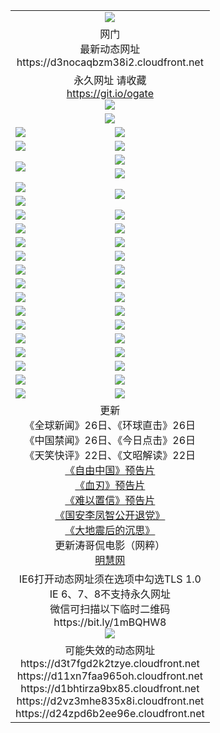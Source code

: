 ﻿<table>
  <tr></tr>
  <tr><td colspan=2 align=center><img src="https://d3nocaqbzm38i2.cloudfront.net/Up/oGate.jpg" /></td></tr>
  <tr><td colspan=2 align=center>网门<br>最新动态网址
<br>https://d3nocaqbzm38i2.cloudfront.net
    </td>
  </tr>
  <tr>
    <td colspan=2 align=center>永久网址 请收藏<br/><a href="https://git.io/ogate" target="_blank">https://git.io/ogate</a><br/><a href="https://d3nocaqbzm38i2.cloudfront.net/Up/0WMGDL2.png" target="_blank"><img src="https://d3nocaqbzm38i2.cloudfront.net/Up/0WMGD2.png"/></a></td>
    <!--td align=center>临时网址 微信用<br/><a href="https://bit.ly/1mBQHW8" target="_blank">https://bit.ly/1mBQHW8</a><br/><a href="https://d3nocaqbzm38i2.cloudfront.net/Up/0WMGDL3.png" target="_blank"><img src="https://d3nocaqbzm38i2.cloudfront.net/Up/0WMGD3.png"/></a></td-->
  </tr>
  <tr>
    <td colspan=2 align=center><a href="https://d3nocaqbzm38i2.cloudfront.net/ogUP.aspx?name=0oGate.apk" target="_blank"><img src="https://d3nocaqbzm38i2.cloudfront.net/Up/0WMAZ.jpg" /></a></td>
  </tr>
  <tr>
    <td><a href="https://d3nocaqbzm38i2.cloudfront.net/ogNice.aspx" target="_blank"><img src="https://d3nocaqbzm38i2.cloudfront.net/Up/0WCYY.jpg" /></a></td>
    <td><a href="https://d3nocaqbzm38i2.cloudfront.net/onCO.aspx?ob=600%E4%BA%8B%E7%89%A9&op=%E5%A2%9E%E5%88%A0%E6%94%B9&args=WH1~%23%E7%B1%BB%E5%9E%8B6%E6%96%B0%E9%97%BB%7c%23%E7%B1%BB%E5%9E%8B6%E8%AF%84%E8%AE%BA&mode=" target="_blank"><img src="https://d3nocaqbzm38i2.cloudfront.net/Up/0WZTT.jpg" /></a></td> 
  </tr>
  <tr>
    <td><a href="https://d3nocaqbzm38i2.cloudfront.net/ogDY.aspx" target="_blank"><img src="https://d3nocaqbzm38i2.cloudfront.net/Up/0FK.jpg" /></a></td>
    <td><a href="https://d3nocaqbzm38i2.cloudfront.net/ogST.aspx" target="_blank"><img src="https://d3nocaqbzm38i2.cloudfront.net/Up/0ST.jpg" /></a></td> 
  </tr>
  <tr>
    <td rowspan=2><a href="https://d3nocaqbzm38i2.cloudfront.net/ogUP.aspx?name=WJ.mp4&count=480P:1" target="_blank"><img src="https://d3nocaqbzm38i2.cloudfront.net/Up/WJ.jpg" /></a></td>
    <td><a href="https://d3nocaqbzm38i2.cloudfront.net/ogUP.aspx?name=11DKC.mp4&count=T:2,2:4,1:16" target="_blank"><img src="https://d3nocaqbzm38i2.cloudfront.net/Up/11DKC.jpg" /></a></td> 
  </tr>
  <tr>
    <td><a href="https://d3nocaqbzm38i2.cloudfront.net/ogUP.aspx?name=LRSH.mp4&count=W:13,2:10" target="_blank"><img src="https://d3nocaqbzm38i2.cloudfront.net/Up/LRSH.jpg" /></a></td>
  </tr>
  <tr>
    <td><a href="https://d3nocaqbzm38i2.cloudfront.net/ogUP.aspx?name=JQR.mp4&count=2" target="_blank"><img src="https://d3nocaqbzm38i2.cloudfront.net/Up/JQR.jpg" /></a></td>   
    <td rowspan=2><a href="https://d3nocaqbzm38i2.cloudfront.net/ogUP.aspx?name=JP.mp4&count=9" target="_blank"><img src="https://d3nocaqbzm38i2.cloudfront.net/Up/JP.jpg" /></td>
  </tr>
  <tr>
    <td><div><a href="https://d3nocaqbzm38i2.cloudfront.net/ogUP.aspx?name=LRWS.mp4&count=7B:7,6B:44,5A:10,5B:35,4A:14,4B:19,3A:10,3B:26,2A:16,2B:21,1A:23,1B:29&current=7B:7" target="_blank"><img src="https://d3nocaqbzm38i2.cloudfront.net/Up/LRWS.jpg" /></a></td>
  </tr>
  <tr>
    <td><a href="https://d3nocaqbzm38i2.cloudfront.net/ogUP.aspx?name=SSZJ.mp4&count=SP:6,480P:8" target="_blank"><img src="https://d3nocaqbzm38i2.cloudfront.net/Up/SSZJ.jpg" /></a></td>
    <td><a href="https://d3nocaqbzm38i2.cloudfront.net/ogUP.aspx?name=WH.mp4" target="_blank"><img src="https://d3nocaqbzm38i2.cloudfront.net/Up/WH.jpg" /></a></td>
  </tr>
  <tr>
    <td><a href="https://d3nocaqbzm38i2.cloudfront.net/ogUP.aspx?name=ZY.mp4&count=2015:16" target="_blank"><img src="https://d3nocaqbzm38i2.cloudfront.net/Up/ZY.jpg" /></a</td>
    <td><a href="https://d3nocaqbzm38i2.cloudfront.net/ogUP.aspx?name=XTFY.mp4&count=B:2,A:24" target="_blank"><img src="https://d3nocaqbzm38i2.cloudfront.net/Up/XTFY.jpg" /></a></td>
  </tr>
  <tr>
    <td><a href="https://d3nocaqbzm38i2.cloudfront.net/ogUP.aspx?name=1LYF.mp4&count=2" target="_blank"><img src="https://d3nocaqbzm38i2.cloudfront.net/Up/1LYF0.jpg" /></a></td>
    <td><a href="https://d3nocaqbzm38i2.cloudfront.net/ogUP.aspx?name=1ZGC.mp4&count=6" target="_blank"><img src="https://d3nocaqbzm38i2.cloudfront.net/Up/1ZGC0.jpg" /></a></td>
  </tr>
  <tr>
    <td><a href="https://d3nocaqbzm38i2.cloudfront.net/ogUP.aspx?name=1ZKM.mp4&count=3&current=3" target="_blank"><img src="https://d3nocaqbzm38i2.cloudfront.net/Up/1ZKM0.jpg" /></a></td>  
    <td><a href="https://d3nocaqbzm38i2.cloudfront.net/ogUP.aspx?name=1WWY.mp4&count=6&current=6" target="_blank"><img src="https://d3nocaqbzm38i2.cloudfront.net/Up/1WWY0.jpg" /></a></td>
  </tr>
  <tr>
    <td><a href="https://d3nocaqbzm38i2.cloudfront.net/ogUP.aspx?name=10JGY.mp4&count=3" target="_blank"><img src="https://d3nocaqbzm38i2.cloudfront.net/Up/10JGY0.jpg" /></a></td>
    <td><a href="https://d3nocaqbzm38i2.cloudfront.net/ogUP.aspx?name=10CYS.mp4&count=2" target="_blank"><img src="https://d3nocaqbzm38i2.cloudfront.net/Up/10CYS0.jpg" /></a></td>
  </tr>
  <tr>
    <td><a href="https://d3nocaqbzm38i2.cloudfront.net/ogUP.aspx?name=4SQQ.mp4&count=201602:19,201601:21&current=201602:19" target="_blank"><img src="https://d3nocaqbzm38i2.cloudfront.net/Up/4SQQ0.jpg"/></a></td>
    <td><a href="https://d3nocaqbzm38i2.cloudfront.net/ogUP.aspx?name=4SHQ.mp4&count=201602:24,201601:28&current=201602:24" target="_blank"><img src="https://d3nocaqbzm38i2.cloudfront.net/Up/4SHQ0.jpg"/></a></td>
  </tr>
  <tr>
    <td><a href="https://d3nocaqbzm38i2.cloudfront.net/ogUP.aspx?name=4SZG.mp4&count=201602:19,201601:23&current=201602:19" target="_blank"><img src="https://d3nocaqbzm38i2.cloudfront.net/Up/4SZG0.jpg"/></a></td>
    <td><a href="https://d3nocaqbzm38i2.cloudfront.net/ogUP.aspx?name=4SDJ.mp4&count=201602A:22,201602B:6,201601A:48,201601B:6&current=201602A:22" target="_blank"><img src="https://d3nocaqbzm38i2.cloudfront.net/Up/4SDJ0.jpg"/></a></td>
  </tr>
  <tr>
    <td><a href="https://d3nocaqbzm38i2.cloudfront.net/ogUP.aspx?name=4CTX.mp4&count=201602:3,201601:4&current=201602:3" target="_blank"><img src="https://d3nocaqbzm38i2.cloudfront.net/Up/4CTX0.jpg"/></a></td>
    <td><a href="https://d3nocaqbzm38i2.cloudfront.net/ogUP.aspx?name=4CWZ.mp4&count=201602:3,201601:4&current=201602:3" target="_blank"><img src="https://d3nocaqbzm38i2.cloudfront.net/Up/4CWZ0.jpg"/></a></td>
  </tr>
  <tr>
    <td><a href="https://d3nocaqbzm38i2.cloudfront.net/onUP.aspx?name=https://dwsfx5awq5vcc.cloudfront.net/" target="_blank"><img src="https://d3nocaqbzm38i2.cloudfront.net/Up/0DTW.jpg"/></a></td>
    <td><a href="https://d3nocaqbzm38i2.cloudfront.net/onUP.aspx?name=https://d240ns8up8earz.cloudfront.net/acenter/" target="_blank"><img src="https://d3nocaqbzm38i2.cloudfront.net/Up/0TDW.jpg" /></a></td>
  </tr>
  <tr>
    <td><a href="https://d3nocaqbzm38i2.cloudfront.net/onUP.aspx?name=https://d4508d6vomz2p.cloudfront.net/gb/nsc413.htm" target="_blank"><img src="https://d3nocaqbzm38i2.cloudfront.net/Up/0DJY.jpg" /></a></td>
    <td><a href="https://d3nocaqbzm38i2.cloudfront.net/onUP.aspx?name=https://d3bxwq7vzudb5l.cloudfront.net/xtr/gb/prog204.html" target="_blank"><img src="https://d3nocaqbzm38i2.cloudfront.net/Up/0XTR.jpg" /></a></td>
  </tr>
  <tr>
    <td><a href="https://d3nocaqbzm38i2.cloudfront.net/onUP.aspx?name=https://d3aj00iefsmfgc.cloudfront.net/" target="_blank"><img src="https://d3nocaqbzm38i2.cloudfront.net/Up/0MHW.jpg" /></a></td>
    <td><a href="https://d3nocaqbzm38i2.cloudfront.net/onUP.aspx?name=https://d1lcj91uv80klr.cloudfront.net/" target="_blank"><img src="https://d3nocaqbzm38i2.cloudfront.net/Up/0ZJW.jpg" /></a></td>
  </tr>
  <tr>
    <td><a href="https://d3nocaqbzm38i2.cloudfront.net/ogUP.aspx?name=0FG.zip" target="_blank"><img src="https://d3nocaqbzm38i2.cloudfront.net/Up/0FG.jpg" /></a></td>
    <td><a href="https://d3nocaqbzm38i2.cloudfront.net/ogUP.aspx?name=0FGA.apk" target="_blank"><img src="https://d3nocaqbzm38i2.cloudfront.net/Up/0FGA.jpg" /></a></td>
  </tr>
  <tr>
    <td><a href="https://d3nocaqbzm38i2.cloudfront.net/ogUP.aspx?name=0U.zip" target="_blank"><img src="https://d3nocaqbzm38i2.cloudfront.net/Up/0U.jpg" /></a></td>
    <td><a href="https://d3nocaqbzm38i2.cloudfront.net/ogUP.aspx?name=0UA.apk" target="_blank"><img src="https://d3nocaqbzm38i2.cloudfront.net/Up/0UA.jpg" /></a></td>
  </tr>
  <tr>
    <td><a href="https://d3nocaqbzm38i2.cloudfront.net/ogUP.aspx?name=0iPPOTV.zip" target="_blank"><img src="https://d3nocaqbzm38i2.cloudfront.net/Up/0iPPOTV.jpg" /></a></td>
    <td><a href="https://d3nocaqbzm38i2.cloudfront.net/ogUP.aspx?name=0iNTD.apk" target="_blank"><img src="https://d3nocaqbzm38i2.cloudfront.net/Up/0iNTD.jpg" /></a></td>
  </tr>
  <tr>
    <td colspan=2 align=center>更新<br>
      《全球新闻》26日、《环球直击》26日<br>
      《中国禁闻》26日、《今日点击》26日<br>
      《天笑快评》22日、《文昭解读》22日<br>
      <a href="https://d3nocaqbzm38i2.cloudfront.net/ogUP.aspx?name=11ZYZG0.mp4" target="_blank">《自由中国》预告片</a><br>
      <a href="https://d3nocaqbzm38i2.cloudfront.net/ogUP.aspx?name=11XR.mp4" target="_blank">《血刃》预告片</a><br>
      <a href="https://d3nocaqbzm38i2.cloudfront.net/ogUP.aspx?name=11NYZX.mp4&count=2" target="_blank">《难以置信》预告片</a><br>
      <a href="https://d3nocaqbzm38i2.cloudfront.net/ogUP.aspx?name=4LFZ.mp4" target="_blank">《国安李凤智公开退党》</a><br>
      <a href="https://d3nocaqbzm38i2.cloudfront.net/ogUP.aspx?name=4DDZHDCS.mp4" target="_blank">《大地震后的沉思》</a><br>
      更新涛哥侃电影（网粹）<br>
      <a href="https://d3nocaqbzm38i2.cloudfront.net/onUP.aspx?name=https://www.minghui.org/" target="_blank">明慧网</a></td>
    </td>
  </tr>
  <tr>
    <td colspan=2 align=center>IE6打开动态网址须在选项中勾选TLS 1.0<br/>IE 6、7、8不支持永久网址<br/>
      微信可扫描以下临时二维码<br/>https://bit.ly/1mBQHW8<br/><a href="https://d3nocaqbzm38i2.cloudfront.net/Up/0WMGDL3.png" target="_blank"><img src="https://d3nocaqbzm38i2.cloudfront.net/Up/0WMGD3.png"/></a><br>
  </tr>
  <tr>
    <td colspan=2 align=center>可能失效的动态网址
<br>https://d3t7fgd2k2tzye.cloudfront.net
<br>https://d11xn7faa965oh.cloudfront.net
<br>https://d1bhtirza9bx85.cloudfront.net
<br>https://d2vz3mhe835x8i.cloudfront.net
<br>https://d24zpd6b2ee96e.cloudfront.net
    </td>
  </tr>
</table>
